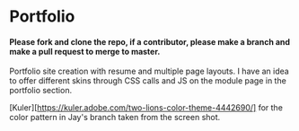 Portfolio
=========

#### Please fork and clone the repo, if a contributor, please make a branch and make a pull request to merge to master.

Portfolio site creation with resume and multiple page layouts. I have an idea to offer different skins through CSS calls and JS on the module page in the portfolio section.

[Kuler][https://kuler.adobe.com/two-lions-color-theme-4442690/] for the color pattern in Jay's branch taken from the screen shot.



